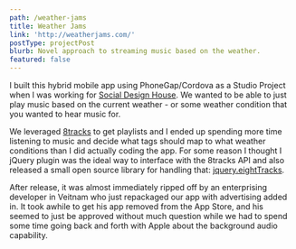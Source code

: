 ```yaml
---
path: /weather-jams
title: Weather Jams
link: 'http://weatherjams.com/'
postType: projectPost
blurb: Novel approach to streaming music based on the weather.
featured: false
---
```

I built this hybrid mobile app using PhoneGap/Cordova as a Studio Project when I was
working for [Social Design House](http://socialdesignhouse.com/). We wanted to be able
to just play music based on the current weather - or some weather condition that you
wanted to hear music for.

We leveraged [8tracks](https://8tracks.com/) to get playlists and I ended up spending
more time listening to music and decide what tags should map to what weather conditions
than I did actually coding the app. For some reason I thought I jQuery plugin was the
ideal way to interface with the 8tracks API and also released a small open source
library for handling that: [jquery.eightTracks](https://github.com/ericrallen/jquery.eightTracks).

After release, it was almost immediately ripped off by an enterprising developer in Veitnam
who just repackaged our app with advertising added in. It took awhile to get his app removed
from the App Store, and his seemed to just be approved without much question while we
had to spend some time going back and forth with Apple about the background audio
capability.

